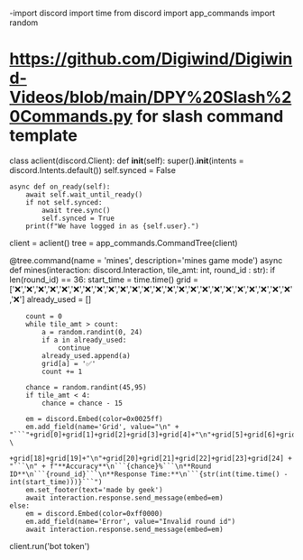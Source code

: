 -import discord
import time
from discord import app_commands 
import random

# https://github.com/Digiwind/Digiwind-Videos/blob/main/DPY%20Slash%20Commands.py for slash command template
class aclient(discord.Client):
    def __init__(self):
        super().__init__(intents = discord.Intents.default())
        self.synced = False

    async def on_ready(self):
        await self.wait_until_ready()
        if not self.synced:
            await tree.sync() 
            self.synced = True
        print(f"We have logged in as {self.user}.")

client = aclient()
tree = app_commands.CommandTree(client)

@tree.command(name = 'mines', description='mines game mode')
async def mines(interaction: discord.Interaction, tile_amt: int, round_id : str):
    if len(round_id) == 36:
        start_time = time.time()
        grid = ['❌','❌','❌','❌','❌','❌','❌','❌','❌','❌','❌','❌','❌','❌','❌','❌','❌','❌','❌','❌','❌','❌','❌','❌','❌']
        already_used = []

        count = 0
        while tile_amt > count:
            a = random.randint(0, 24)
            if a in already_used:
                continue
            already_used.append(a)
            grid[a] = '✅'
            count += 1
        
        chance = random.randint(45,95)
        if tile_amt < 4:
            chance = chance - 15

        em = discord.Embed(color=0x0025ff)
        em.add_field(name='Grid', value="\n" + "```"+grid[0]+grid[1]+grid[2]+grid[3]+grid[4]+"\n"+grid[5]+grid[6]+grid[7]+grid[8]+grid[9]+"\n"+grid[10]+grid[11]+grid[12]+grid[13]+grid[14]+"\n"+grid[15]+grid[16]+grid[17] \
            +grid[18]+grid[19]+"\n"+grid[20]+grid[21]+grid[22]+grid[23]+grid[24] + "```\n" + f"**Accuracy**\n```{chance}%```\n**Round ID**\n```{round_id}```\n**Response Time:**\n```{str(int(time.time() - int(start_time)))}```")
        em.set_footer(text='made by geek')
        await interaction.response.send_message(embed=em)
    else:
        em = discord.Embed(color=0xff0000)
        em.add_field(name='Error', value="Invalid round id")
        await interaction.response.send_message(embed=em)

client.run('bot token')
